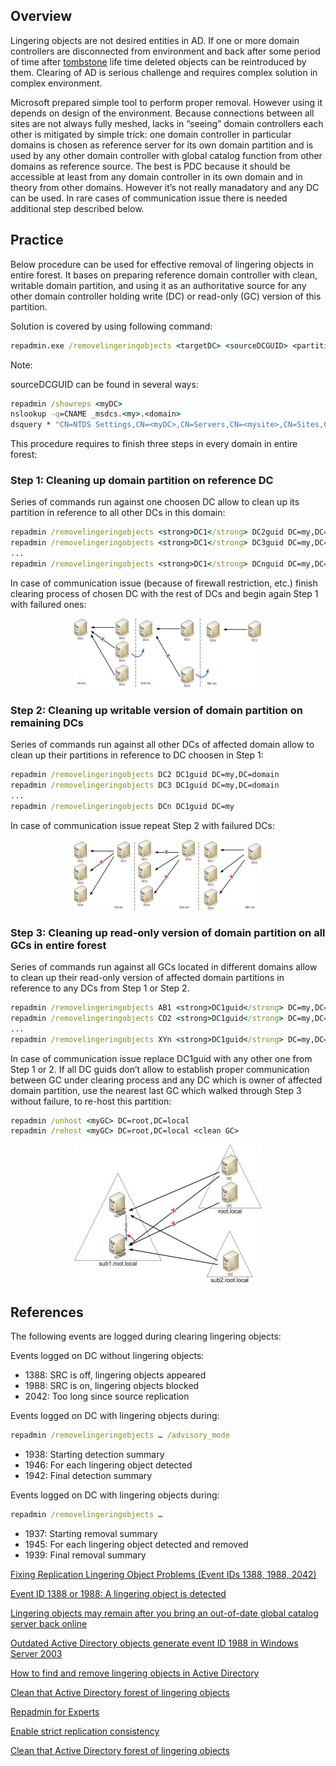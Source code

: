 ## Overview

Lingering objects are not desired entities in AD. If one or more domain controllers are disconnected from environment and back after some period of time after [tombstone](http://technet.microsoft.com/pl-pl/library/cc784932%28v=ws.10%29.aspx) life time deleted objects can be reintroduced by them. Clearing of AD is serious challenge and requires complex solution in complex environment.

Microsoft prepared simple tool to perform proper removal. However using it depends on design of the environment. Because connections between all sites are not always fully meshed, lacks in “seeing” domain controllers each other is mitigated by simple trick: one domain controller in particular domains is chosen as reference server for its own domain partition and is used by any other domain controller with global catalog function from other domains as reference source. The best is PDC because it should be accessible at least from any domain controller in its own domain and in theory from other domains. However it’s not really manadatory and any DC can be used. In rare cases of communication issue there is needed additional step described below.

## Practice

Below procedure can be used for effective removal of lingering objects in entire forest. It bases on preparing reference domain controller with clean, writable domain partition, and using it as an authoritative source for any other domain controller holding write (DC) or read-only (GC) version of this partition.

Solution is covered by using following command:

```cmd
repadmin.exe /removelingeringobjects <targetDC> <sourceDCGUID> <partitionDN> | /advisory_mode
```

Note:

sourceDCGUID can be found in several ways:

```cmd
repadmin /showreps <myDC>
nslookup -q=CNAME _msdcs.<my>.<domain>
dsquery * "CN=NTDS Settings,CN=<myDC>,CN=Servers,CN=<mysite>,CN=Sites,CN=Configuration,DC=<my>,DC=<domain>" -scope base -attr objectGuid
```

This procedure requires to finish three steps in every domain in entire forest:

### Step 1: Cleaning up domain partition on reference DC

Series of commands run against one choosen DC allow to clean up its partition in reference to all other DCs in this domain:

```cmd
repadmin /removelingeringobjects <strong>DC1</strong> DC2guid DC=my,DC=domain
repadmin /removelingeringobjects <strong>DC1</strong> DC3guid DC=my,DC=domain
...
repadmin /removelingeringobjects <strong>DC1</strong> DCnguid DC=my,DC=domain
```

In case of communication issue (because of firewall restriction, etc.) finish clearing process of chosen DC with the rest of DCs and begin again Step 1 with failured ones:

<p align="center">
   <img src="/pics/linger1-300x111.jpg"/>
</p>

### Step 2: Cleaning up writable version of domain partition on remaining DCs

Series of commands run against all other DCs of affected domain allow to clean up their partitions in reference to DC choosen in Step 1:

```cmd
repadmin /removelingeringobjects DC2 DC1guid DC=my,DC=domain
repadmin /removelingeringobjects DC3 DC1guid DC=my,DC=domain
...
repadmin /removelingeringobjects DCn DC1guid DC=my
```

In case of communication issue repeat Step 2 with failured DCs:

<p align="center">
   <img src="/pics/linger2-300x113.jpg"/>
</p>

### Step 3: Cleaning up read-only version of domain partition on all GCs in entire forest

Series of commands run against all GCs located in different domains allow to clean up their read-only version of affected domain partitions in reference to any DCs from Step 1 or Step 2.

```cmd
repadmin /removelingeringobjects AB1 <strong>DC1guid</strong> DC=my,DC=domain
repadmin /removelingeringobjects CD2 <strong>DC1guid</strong> DC=my,DC=domain
...
repadmin /removelingeringobjects XYn <strong>DC1guid</strong> DC=my,DC=domain
```

In case of communication issue replace DC1guid with any other one from Step 1 or 2. If all DC guids don’t allow to establish proper communication between GC under clearing process and any DC which is owner of affected domain partition, use the nearest last GC which walked through Step 3 without failure, to re-host this partition:

```cmd
repadmin /unhost <myGC> DC=root,DC=local
repadmin /rehost <myGC> DC=root,DC=local <clean GC>
```

<p align="center">
   <img src="/pics/linger3-300x223.jpg"/>
</p>

## References
The following events are logged during clearing lingering objects:

Events logged on DC without lingering objects:
* 1388: SRC is off, lingering objects appeared
* 1988: SRC is on, lingering objects blocked
* 2042: Too long since source replication

Events logged on DC with lingering objects during:
```cmd
repadmin /removelingeringobjects … /advisory_mode
```
* 1938: Starting detection summary
* 1946: For each lingering object detected
* 1942: Final detection summary

Events logged on DC with lingering objects during:
```cmd
repadmin /removelingeringobjects …
```
* 1937: Starting removal summary
* 1945: For each lingering object detected and removed
* 1939: Final removal summary

[Fixing Replication Lingering Object Problems (Event IDs 1388, 1988, 2042)](http://technet.microsoft.com/en-us/library/cc738018%28v=ws.10%29.aspx)

[Event ID 1388 or 1988: A lingering object is detected](http://technet.microsoft.com/en-us/library/cc780362%28v=ws.10%29.aspx)

[Lingering objects may remain after you bring an out-of-date global catalog server back online](http://support.microsoft.com/kb/314282)

[Outdated Active Directory objects generate event ID 1988 in Windows Server 2003](http://support.microsoft.com/kb/870695)

[How to find and remove lingering objects in Active Directory](http://sandeshdubey.wordpress.com/2011/10/09/how-to-find-and-remove-lingering-objects-in-active-directory/)

[Clean that Active Directory forest of lingering objects](http://blogs.technet.com/b/glennl/archive/2007/07/26/clean-that-active-directory-forest-of-lingering-objects.aspx)

[Repadmin for Experts](http://technet.microsoft.com/en-us/library/cc811549%28v=ws.10%29.aspx)

[Enable strict replication consistency](http://technet.microsoft.com/en-us/library/cc784245%28v=ws.10%29.aspx)

[Clean that Active Directory forest of lingering objects](https://docs.microsoft.com/en-us/archive/blogs/glennl/clean-that-active-directory-forest-of-lingering-objects)
